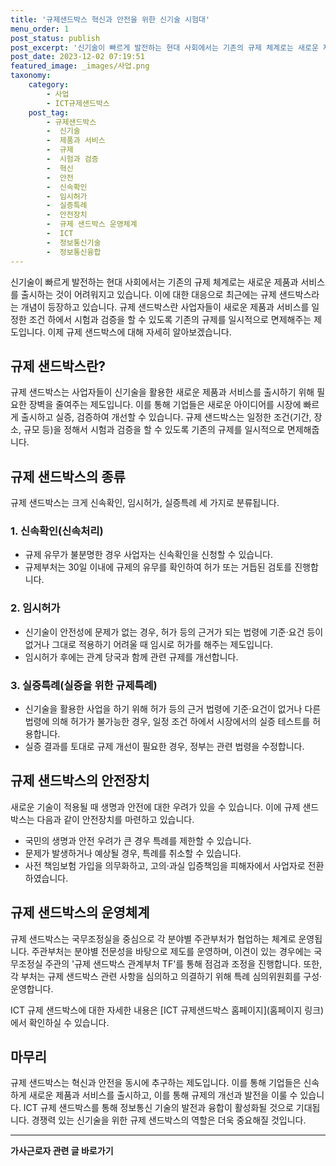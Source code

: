 ```yaml
---
title: '규제샌드박스 혁신과 안전을 위한 신기술 시험대'
menu_order: 1
post_status: publish
post_excerpt: '신기술이 빠르게 발전하는 현대 사회에서는 기존의 규제 체계로는 새로운 제품과 서비스를 출시하는 것이 어려워지고 있습니다. 이에 대한 대응으로 최근에는 규제 샌드박스라는 개념이 등장하고 있습니다. 규제 샌드박스란 사업자들이 새로운 제품과 서비스를 일정한 조건 하에서 시험과 검증을 할 수 있도록 기존의 규제를 일시적으로 면제해주는 제도입니다. 이제 규제 샌드박스에 대해 자세히 알아보겠습니다.'
post_date: 2023-12-02 07:19:51
featured_image: _images/사업.png
taxonomy:
    category:
        - 사업
        - ICT규제샌드박스
    post_tag:
        - 규제샌드박스
        -  신기술
        -  제품과 서비스
        -  규제
        -  시험과 검증
        -  혁신
        -  안전
        -  신속확인
        -  임시허가
        -  실증특례
        -  안전장치
        -  규제 샌드박스 운영체계
        -  ICT
        -  정보통신기술
        -  정보통신융합
---
```



신기술이 빠르게 발전하는 현대 사회에서는 기존의 규제 체계로는 새로운 제품과 서비스를 출시하는 것이 어려워지고 있습니다. 이에 대한 대응으로 최근에는 규제 샌드박스라는 개념이 등장하고 있습니다. 규제 샌드박스란 사업자들이 새로운 제품과 서비스를 일정한 조건 하에서 시험과 검증을 할 수 있도록 기존의 규제를 일시적으로 면제해주는 제도입니다. 이제 규제 샌드박스에 대해 자세히 알아보겠습니다.

## 규제 샌드박스란?

규제 샌드박스는 사업자들이 신기술을 활용한 새로운 제품과 서비스를 출시하기 위해 필요한 장벽을 줄여주는 제도입니다. 이를 통해 기업들은 새로운 아이디어를 시장에 빠르게 출시하고 실증, 검증하여 개선할 수 있습니다. 규제 샌드박스는 일정한 조건(기간, 장소, 규모 등)을 정해서 시험과 검증을 할 수 있도록 기존의 규제를 일시적으로 면제해줍니다.

## 규제 샌드박스의 종류

규제 샌드박스는 크게 신속확인, 임시허가, 실증특례 세 가지로 분류됩니다.

### 1. 신속확인(신속처리)

- 규제 유무가 불분명한 경우 사업자는 신속확인을 신청할 수 있습니다.
- 규제부처는 30일 이내에 규제의 유무를 확인하여 허가 또는 거듭된 검토를 진행합니다.

### 2. 임시허가

- 신기술이 안전성에 문제가 없는 경우, 허가 등의 근거가 되는 법령에 기준·요건 등이 없거나 그대로 적용하기 어려울 때 임시로 허가를 해주는 제도입니다.
- 임시허가 후에는 관계 당국과 함께 관련 규제를 개선합니다.

### 3. 실증특례(실증을 위한 규제특례)

- 신기술을 활용한 사업을 하기 위해 허가 등의 근거 법령에 기준·요건이 없거나 다른 법령에 의해 허가가 불가능한 경우, 일정 조건 하에서 시장에서의 실증 테스트를 허용합니다.
- 실증 결과를 토대로 규제 개선이 필요한 경우, 정부는 관련 법령을 수정합니다.

## 규제 샌드박스의 안전장치

새로운 기술이 적용될 때 생명과 안전에 대한 우려가 있을 수 있습니다. 이에 규제 샌드박스는 다음과 같이 안전장치를 마련하고 있습니다.

- 국민의 생명과 안전 우려가 큰 경우 특례를 제한할 수 있습니다.
- 문제가 발생하거나 예상될 경우, 특례를 취소할 수 있습니다.
- 사전 책임보험 가입을 의무화하고, 고의·과실 입증책임을 피해자에서 사업자로 전환하였습니다.

## 규제 샌드박스의 운영체계

규제 샌드박스는 국무조정실을 중심으로 각 분야별 주관부처가 협업하는 체계로 운영됩니다. 주관부처는 분야별 전문성을 바탕으로 제도를 운영하며, 이견이 있는 경우에는 국무조정실 주관의 '규제 샌드박스 관계부처 TF'를 통해 점검과 조정을 진행합니다. 또한, 각 부처는 규제 샌드박스 관련 사항을 심의하고 의결하기 위해 특례 심의위원회를 구성·운영합니다.

ICT 규제 샌드박스에 대한 자세한 내용은 [ICT 규제샌드박스 홈페이지](홈페이지 링크)에서 확인하실 수 있습니다.

## 마무리

규제 샌드박스는 혁신과 안전을 동시에 추구하는 제도입니다. 이를 통해 기업들은 신속하게 새로운 제품과 서비스를 출시하고, 이를 통해 규제의 개선과 발전을 이룰 수 있습니다. ICT 규제 샌드박스를 통해 정보통신 기술의 발전과 융합이 활성화될 것으로 기대됩니다. 경쟁력 있는 신기술을 위한 규제 샌드박스의 역할은 더욱 중요해질 것입니다.
<!-- wp:separator -->
<hr class="wp-block-separator has-alpha-channel-opacity"/>
<!-- /wp:separator -->

<!-- wp:group {"backgroundColor":"base","layout":{"type":"constrained"}} -->
<div class="wp-block-group has-base-background-color has-background"><!-- wp:paragraph {"align":"center","fontSize":"medium"} -->
<p class="has-text-align-center has-large-font-size"><strong>가사근로자 관련 글 바로가기</strong></p>
<!-- /wp:paragraph -->


<!-- wp:latest-posts
{"categories":[{"id":9531,"count":19,"description":"","link":"https://uknowlaw.com/category/%ea%b0%80%ec%82%ac%ea%b7%bc%eb%a1%9c%ec%9e%90/","name":"가사근로자","slug":"가사근로자","taxonomy":"category","parent":0,"meta":[],"_links":{"self":[{"href":"https://uknowlaw.com/wp-json/wp/v2/categories/9531"}],"collection":[{"href":"https://uknowlaw.com/wp-json/wp/v2/categories"}],"about":[{"href":"https://uknowlaw.com/wp-json/wp/v2/taxonomies/category"}],"wp:post_type":[{"href":"https://uknowlaw.com/wp-json/wp/v2/posts?categories=9531"}],"curies":[{"name":"wp","href":"https://api.w.org/{rel}","templated":true}]}}],"postsToShow":100,"excerptLength":28,"postLayout":"grid","columns":2,"featuredImageAlign":"left","featuredImageSizeSlug":"large","fontSize":"small"} /--></div>
<!-- /wp:group -->